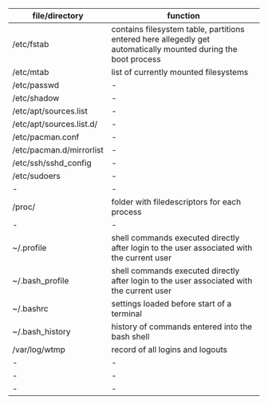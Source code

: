 | file/directory           | function                                                                                                       |
|--------------------------|----------------------------------------------------------------------------------------------------------------|
| /etc/fstab               | contains filesystem table, partitions entered here allegedly get automatically mounted during the boot process |
| /etc/mtab                | list of currently mounted filesystems                                                                          |
| /etc/passwd              | -                                                                                                              |
| /etc/shadow              | -                                                                                                              |
| /etc/apt/sources.list    | -                                                                                                              |
| /etc/apt/sources.list.d/ | -                                                                                                              |
| /etc/pacman.conf         | -                                                                                                              |
| /etc/pacman.d/mirrorlist | -                                                                                                              |
| /etc/ssh/sshd_config     | -                                                                                                              |
| /etc/sudoers             | -                                                                                                              |
| -                        | -                                                                                                              |
| /proc/                   | folder with filedescriptors for each process                                                                   |
| -                        | -                                                                                                              |
| ~/.profile               | shell commands executed directly after login to the user associated with the current user                      |
| ~/.bash_profile          | shell commands executed directly after login to the user associated with the current user                      |
| ~/.bashrc                | settings loaded before start of a terminal                                                                     |
| ~/.bash_history          | history of commands entered into the bash shell                                                                |
| /var/log/wtmp            | record of all logins and logouts                                                                               |
| -                        | -                                                                                                              |
| -                        | -                                                                                                              |
| -                        | -                                                                                                              |
